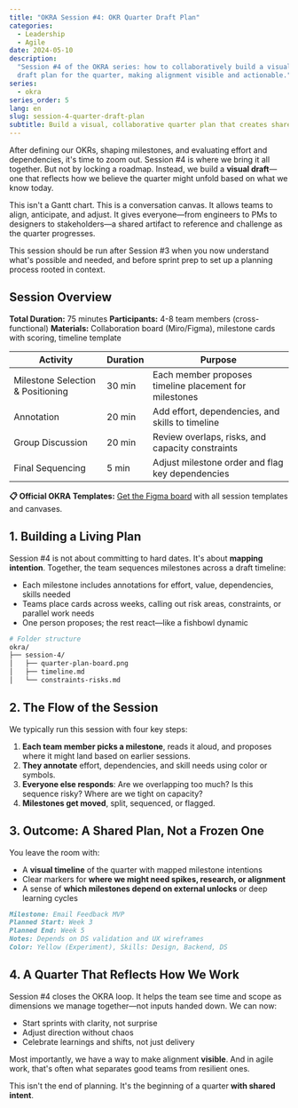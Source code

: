 ```yaml
---
title: "OKRA Session #4: OKR Quarter Draft Plan"
categories:
  - Leadership
  - Agile
date: 2024-05-10
description:
  "Session #4 of the OKRA series: how to collaboratively build a visual
  draft plan for the quarter, making alignment visible and actionable."
series:
  - okra
series_order: 5
lang: en
slug: session-4-quarter-draft-plan
subtitle: Build a visual, collaborative quarter plan that creates shared alignment without rigid timelines—turning intentions into executable roadmaps
---
```


After defining our OKRs, shaping milestones, and evaluating effort and dependencies, it's time to zoom out. Session #4 is where we bring it all together. But not by locking a roadmap. Instead, we build a **visual draft**—one that reflects how we believe the quarter might unfold based on what we know today.

This isn't a Gantt chart. This is a conversation canvas. It allows teams to align, anticipate, and adjust. It gives everyone—from engineers to PMs to designers to stakeholders—a shared artifact to reference and challenge as the quarter progresses.

This session should be run after Session #3 when you now understand what's possible and needed, and before sprint prep to set up a planning process rooted in context.

## Session Overview

**Total Duration:** 75 minutes
**Participants:** 4-8 team members (cross-functional)
**Materials:** Collaboration board (Miro/Figma), milestone cards with scoring, timeline template

| Activity                          | Duration | Purpose                                                |
| --------------------------------- | -------- | ------------------------------------------------------ |
| Milestone Selection & Positioning | 30 min   | Each member proposes timeline placement for milestones |
| Annotation                        | 20 min   | Add effort, dependencies, and skills to timeline       |
| Group Discussion                  | 20 min   | Review overlaps, risks, and capacity constraints       |
| Final Sequencing                  | 5 min    | Adjust milestone order and flag key dependencies       |

**📋 Official OKRA Templates:** [Get the Figma board](https://www.figma.com/community/file/1517917639512258685) with all session templates and canvases.

## 1. Building a Living Plan

Session #4 is not about committing to hard dates. It's about **mapping intention**. Together, the team sequences milestones across a draft timeline:

- Each milestone includes annotations for effort, value, dependencies, skills needed
- Teams place cards across weeks, calling out risk areas, constraints, or parallel work needs
- One person proposes; the rest react—like a fishbowl dynamic

```bash
# Folder structure
okra/
├── session-4/
│   ├── quarter-plan-board.png
│   ├── timeline.md
│   └── constraints-risks.md
```

## 2. The Flow of the Session

We typically run this session with four key steps:

1. **Each team member picks a milestone**, reads it aloud, and proposes where it might land based on earlier sessions.
2. **They annotate** effort, dependencies, and skill needs using color or symbols.
3. **Everyone else responds**: Are we overlapping too much? Is this sequence risky? Where are we tight on capacity?
4. **Milestones get moved**, split, sequenced, or flagged.

## 3. Outcome: A Shared Plan, Not a Frozen One

You leave the room with:

- A **visual timeline** of the quarter with mapped milestone intentions
- Clear markers for **where we might need spikes, research, or alignment**
- A sense of **which milestones depend on external unlocks** or deep learning cycles

```markdown
Milestone: Email Feedback MVP
Planned Start: Week 3
Planned End: Week 5
Notes: Depends on DS validation and UX wireframes
Color: Yellow (Experiment), Skills: Design, Backend, DS
```

## 4. A Quarter That Reflects How We Work

Session #4 closes the OKRA loop. It helps the team see time and scope as dimensions we manage together—not inputs handed down. We can now:

- Start sprints with clarity, not surprise
- Adjust direction without chaos
- Celebrate learnings and shifts, not just delivery

Most importantly, we have a way to make alignment **visible**. And in agile work, that's often what separates good teams from resilient ones.

This isn't the end of planning. It's the beginning of a quarter **with shared intent**.
